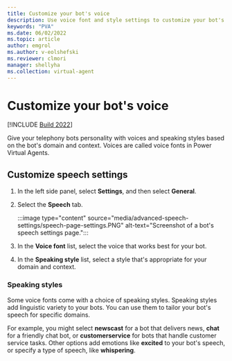 ```yaml
---
title: Customize your bot's voice
description: Use voice font and style settings to customize your bot's speech.
keywords: "PVA"
ms.date: 06/02/2022
ms.topic: article
author: emgrol  
ms.author: v-eolshefski
ms.reviewer: clmori
manager: shellyha
ms.collection: virtual-agent
---
```


# Customize your bot's voice

[!INCLUDE [Build 2022](includes/build-22-disclaimer.md)]

Give your telephony bots personality with voices and speaking styles based on the bot's domain and context. Voices are called voice fonts in Power Virtual Agents.

## Customize speech settings

1. In the left side panel, select **Settings**, and then select **General**.

1. Select the **Speech** tab.

    :::image type="content" source="media/advanced-speech-settings/speech-page-settings.PNG" alt-text="Screenshot of a bot's speech settings page.":::

1. In the **Voice font** list, select the voice that works best for your bot.

1. In the **Speaking style** list, select a style that's appropriate for your domain and context.

### Speaking styles

Some voice fonts come with a choice of speaking styles. Speaking styles add linguistic variety to your bots. You can use them to tailor your bot's speech for specific domains.

For example, you might select **newscast** for a bot that delivers news, **chat** for a friendly chat bot, or **customerservice** for bots that handle customer service tasks. Other options add emotions like **excited** to your bot's speech, or specify a type of speech, like **whispering**.
